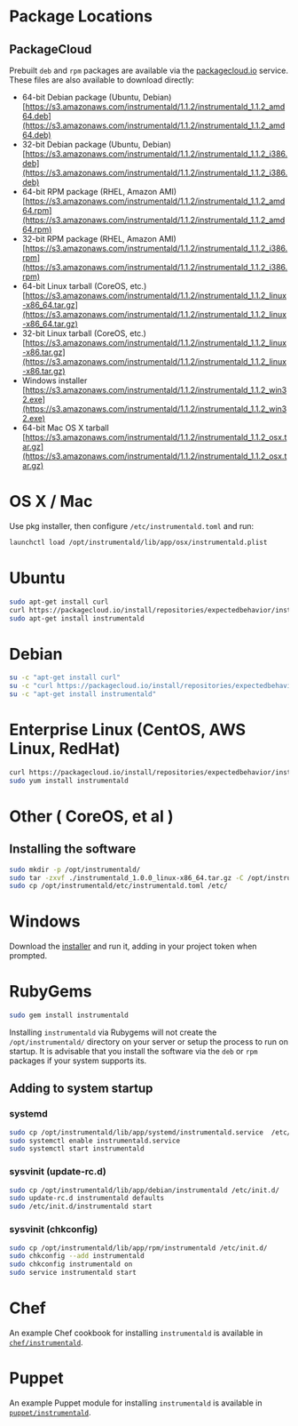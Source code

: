 # Package Locations

## PackageCloud

Prebuilt `deb` and `rpm` packages are available via the [packagecloud.io](https://packagecloud.io/) service. These files are also available to download directly:

* 64-bit Debian package (Ubuntu, Debian) [https://s3.amazonaws.com/instrumentald/1.1.2/instrumentald_1.1.2_amd64.deb](https://s3.amazonaws.com/instrumentald/1.1.2/instrumentald_1.1.2_amd64.deb)
* 32-bit Debian package (Ubuntu, Debian) [https://s3.amazonaws.com/instrumentald/1.1.2/instrumentald_1.1.2_i386.deb](https://s3.amazonaws.com/instrumentald/1.1.2/instrumentald_1.1.2_i386.deb)
* 64-bit RPM package (RHEL, Amazon AMI) [https://s3.amazonaws.com/instrumentald/1.1.2/instrumentald_1.1.2_amd64.rpm](https://s3.amazonaws.com/instrumentald/1.1.2/instrumentald_1.1.2_amd64.rpm)
* 32-bit RPM package (RHEL, Amazon AMI) [https://s3.amazonaws.com/instrumentald/1.1.2/instrumentald_1.1.2_i386.rpm](https://s3.amazonaws.com/instrumentald/1.1.2/instrumentald_1.1.2_i386.rpm)
* 64-bit Linux tarball (CoreOS, etc.) [https://s3.amazonaws.com/instrumentald/1.1.2/instrumentald_1.1.2_linux-x86_64.tar.gz](https://s3.amazonaws.com/instrumentald/1.1.2/instrumentald_1.1.2_linux-x86_64.tar.gz)
* 32-bit Linux tarball (CoreOS, etc.) [https://s3.amazonaws.com/instrumentald/1.1.2/instrumentald_1.1.2_linux-x86.tar.gz](https://s3.amazonaws.com/instrumentald/1.1.2/instrumentald_1.1.2_linux-x86.tar.gz)
* Windows installer [https://s3.amazonaws.com/instrumentald/1.1.2/instrumentald_1.1.2_win32.exe](https://s3.amazonaws.com/instrumentald/1.1.2/instrumentald_1.1.2_win32.exe)
* 64-bit Mac OS X tarball [https://s3.amazonaws.com/instrumentald/1.1.2/instrumentald_1.1.2_osx.tar.gz](https://s3.amazonaws.com/instrumentald/1.1.2/instrumentald_1.1.2_osx.tar.gz)

# OS X / Mac

Use pkg installer, then configure `/etc/instrumentald.toml` and run:

```sh
launchctl load /opt/instrumentald/lib/app/osx/instrumentald.plist
```

# Ubuntu

```sh
sudo apt-get install curl
curl https://packagecloud.io/install/repositories/expectedbehavior/instrumental/script.deb.sh | sudo bash
sudo apt-get install instrumentald
```

# Debian

```sh
su -c "apt-get install curl"
su -c "curl https://packagecloud.io/install/repositories/expectedbehavior/instrumental/script.deb.sh | bash"
su -c "apt-get install instrumentald"
```

# Enterprise Linux (CentOS, AWS Linux, RedHat)

```sh
curl https://packagecloud.io/install/repositories/expectedbehavior/instrumental/script.rpm.sh | sudo bash
sudo yum install instrumentald
```

# Other ( CoreOS, et al )

## Installing the software

```sh
sudo mkdir -p /opt/instrumentald/
sudo tar -zxvf ./instrumentald_1.0.0_linux-x86_64.tar.gz -C /opt/instrumentald/ --strip 1
sudo cp /opt/instrumentald/etc/instrumentald.toml /etc/
```

# Windows

Download the [installer](https://s3.amazonaws.com/instrumentald/1.1.2/instrumentald_1.1.2_win32.exe) and run it, adding in your project token when prompted.

# RubyGems

```sh
sudo gem install instrumentald
```

Installing `instrumentald` via Rubygems will not create the `/opt/instrumentald/` directory on your server or setup the process to run on startup. It is advisable that you install the software via the `deb` or `rpm` packages if your system supports its.

## Adding to system startup

### systemd

```sh
sudo cp /opt/instrumentald/lib/app/systemd/instrumentald.service  /etc/systemd/system/
sudo systemctl enable instrumentald.service
sudo systemctl start instrumentald
```

### sysvinit (update-rc.d)

```sh
sudo cp /opt/instrumentald/lib/app/debian/instrumentald /etc/init.d/
sudo update-rc.d instrumentald defaults
sudo /etc/init.d/instrumentald start
```

### sysvinit (chkconfig)

```sh
sudo cp /opt/instrumentald/lib/app/rpm/instrumentald /etc/init.d/
sudo chkconfig --add instrumentald
sudo chkconfig instrumentald on
sudo service instrumentald start
```

# Chef

An example Chef cookbook for installing `instrumentald` is available in [`chef/instrumentald`](chef/instrumentald).

# Puppet

An example Puppet module for installing `instrumentald` is available in [`puppet/instrumentald`](puppet/instrumentald).
